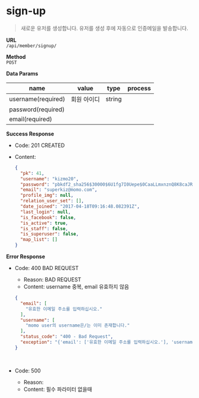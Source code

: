 # sign-up

> 새로운 유저를 생성합니다. 유저를 생성 후에 자동으로 인증메일을 발송합니다.

**URL**  
`/api/member/signup/`

**Method**  
`POST`

**Data Params**

| name | value | type | process |
| --- | --- | --- | --- |
| username\(required\) | 회원 아이디 | string |  |
| password\(required\) |  |  |  |
| email\(required\) |  |  |  |

**Success Response**

* Code: 201 CREATED

* Content:

  ```json
  {
    "pk": 41,
    "username": "kizmo20",
    "password": "pbkdf2_sha256$30000$6U1fg7I0Uepe$0CaaLLmxnznQ8K8caJRrMFyTcNKUvhRPgfJRxtTQ2/I=",
    "email": "superkiz@momo.com",
    "profile_img": null,
    "relation_user_set": [],
    "date_joined": "2017-04-18T09:16:48.082391Z",
    "last_login": null,
    "is_facebook": false,
    "is_active": true,
    "is_staff": false,
    "is_superuser": false,
    "map_list": []
  }
  ```

**Error Response**

* Code: 400 BAD REQUEST

  * Reason: BAD REQUEST
  * Content: username 중복, email 유효하지 않음

  ```json
  {
    "email": [
      "유효한 이메일 주소를 입력하십시오."
    ],
    "username": [
      "momo user의 username은/는 이미 존재합니다."
    ],
    "status_code": "400 - Bad Request",
    "exception": "{'email': ['유효한 이메일 주소를 입력하십시오.'], 'username': ['momo user의 username은/는 이미 존재합니다.'], 'status_code': '400 - Bad Request'}"
  }
  ```

  ​

* Code: 500

  * Reason:
  * Content: 필수 파라미터 없을때



